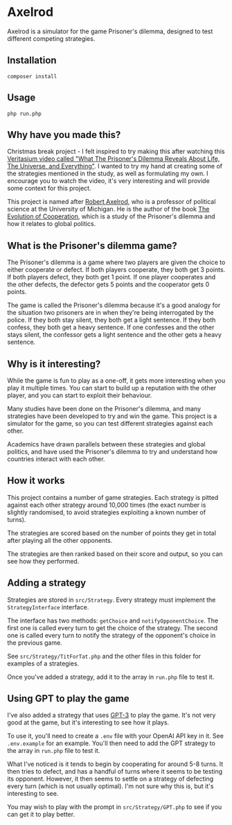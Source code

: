 # Axelrod

Axelrod is a simulator for the game Prisoner's dilemma, designed to test different competing strategies.

## Installation
`composer install`

## Usage
`php run.php`

## Why have you made this?
Christmas break project - I felt inspired to try making this after watching this [Veritasium video called "What The Prisoner's Dilemma Reveals About Life, The Universe, and Everything"](https://www.youtube.com/watch?v=mScpHTIi-kM). I wanted to try my hand at creating some of the strategies mentioned in the study, as well as formulating my own. I encourage you to watch the video, it's very interesting and will provide some context for this project.

This project is named after [Robert Axelrod](https://en.wikipedia.org/wiki/Robert_Axelrod), who is a professor of political science at the University of Michigan. He is the author of the book [The Evolution of Cooperation](https://en.wikipedia.org/wiki/The_Evolution_of_Cooperation), which is a study of the Prisoner's dilemma and how it relates to global politics.

## What is the Prisoner's dilemma game?
The Prisoner's dilemma is a game where two players are given the choice to either cooperate or defect. If both players cooperate, they both get 3 points. If both players defect, they both get 1 point. If one player cooperates and the other defects, the defector gets 5 points and the cooperator gets 0 points.

The game is called the Prisoner's dilemma because it's a good analogy for the situation two prisoners are in when they're being interrogated by the police. If they both stay silent, they both get a light sentence. If they both confess, they both get a heavy sentence. If one confesses and the other stays silent, the confessor gets a light sentence and the other gets a heavy sentence.

## Why is it interesting?

While the game is fun to play as a one-off, it gets more interesting when you play it multiple times. You can start to build up a reputation with the other player, and you can start to exploit their behaviour.

Many studies have been done on the Prisoner's dilemma, and many strategies have been developed to try and win the game. This project is a simulator for the game, so you can test different strategies against each other.

Academics have drawn parallels between these strategies and global politics, and have used the Prisoner's dilemma to try and understand how countries interact with each other. 

## How it works
This project contains a number of game strategies. Each strategy is pitted against each other strategy around 10,000 times (the exact number is slightly randomised, to avoid strategies exploiting a known number of turns).

The strategies are scored based on the number of points they get in total after playing all the other opponents.

The strategies are then ranked based on their score and output, so you can see how they performed.

## Adding a strategy
Strategies are stored in `src/Strategy`. Every strategy must implement the `StrategyInterface` interface.

The interface has two methods: `getChoice` and `notifyOpponentChoice`. The first one is called every turn to get the choice of the strategy. The second one is called every turn to notify the strategy of the opponent's choice in the previous game.

See `src/Strategy/TitForTat.php` and the other files in this folder for examples of a strategies.

Once you've added a strategy, add it to the array in `run.php` file to test it.

## Using GPT to play the game
I've also added a strategy that uses [GPT-3](https://en.wikipedia.org/wiki/GPT-3) to play the game. It's not very good at the game, but it's interesting to see how it plays.

To use it, you'll need to create a `.env` file with your OpenAI API key in it. See `.env.example` for an example. You'll then need to add the GPT strategy to the array in `run.php` file to test it.

What I've noticed is it tends to begin by cooperating for around 5-8 turns. It then tries to defect, and has a handful of turns where it seems to be testing its opponent. However, it then seems to settle on a strategy of defecting every turn (which is not usually optimal). I'm not sure why this is, but it's interesting to see.

You may wish to play with the prompt in `src/Strategy/GPT.php` to see if you can get it to play better.
